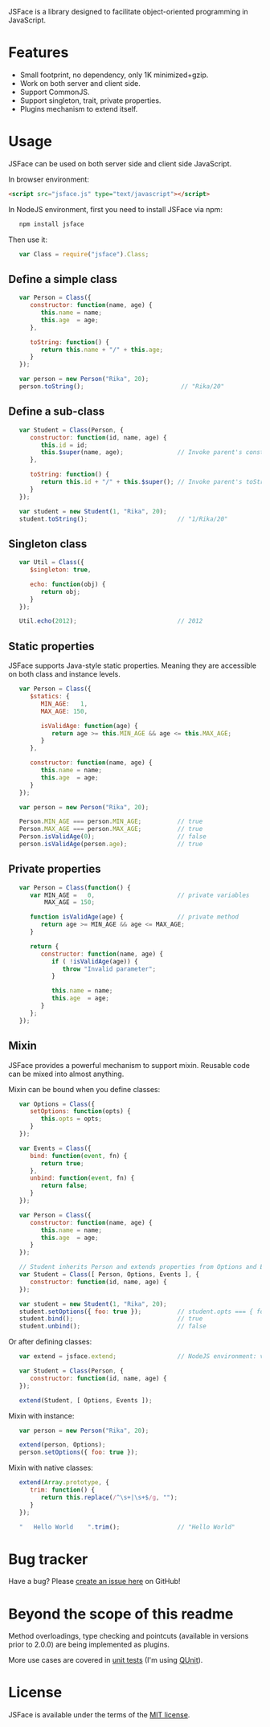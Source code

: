 JSFace is a library designed to facilitate object-oriented programming in JavaScript.

# Features

* Small footprint, no dependency, only 1K minimized+gzip.
* Work on both server and client side.
* Support CommonJS.
* Support singleton, trait, private properties.
* Plugins mechanism to extend itself.

# Usage

JSFace can be used on both server side and client side JavaScript.

In browser environment:

``` html
<script src="jsface.js" type="text/javascript"></script>
```

In NodeJS environment, first you need to install JSFace via npm:

``` sh
   npm install jsface
```

Then use it:

``` javascript
   var Class = require("jsface").Class;
```

## Define a simple class

``` javascript
   var Person = Class({
      constructor: function(name, age) {
         this.name = name;
         this.age  = age;
      },

      toString: function() {
         return this.name + "/" + this.age;
      }
   });

   var person = new Person("Rika", 20);
   person.toString();                           // "Rika/20"
```

## Define a sub-class

``` javascript
   var Student = Class(Person, {
      constructor: function(id, name, age) {
         this.id = id;
         this.$super(name, age);               // Invoke parent's constructor
      },

      toString: function() {
         return this.id + "/" + this.$super(); // Invoke parent's toString method
      }
   });

   var student = new Student(1, "Rika", 20);
   student.toString();                         // "1/Rika/20"
```

## Singleton class

``` javascript
   var Util = Class({
      $singleton: true,

      echo: function(obj) {
         return obj;
      }
   });

   Util.echo(2012);                            // 2012
```

## Static properties

JSFace supports Java-style static properties. Meaning they are accessible on both class and instance levels.

``` javascript
   var Person = Class({
      $statics: {
         MIN_AGE:   1,
         MAX_AGE: 150,

         isValidAge: function(age) {
            return age >= this.MIN_AGE && age <= this.MAX_AGE;
         }
      },

      constructor: function(name, age) {
         this.name = name;
         this.age  = age;
      }
   });

   var person = new Person("Rika", 20);

   Person.MIN_AGE === person.MIN_AGE;          // true
   Person.MAX_AGE === person.MAX_AGE;          // true
   Person.isValidAge(0);                       // false
   person.isValidAge(person.age);              // true
```

## Private properties

``` javascript
   var Person = Class(function() {
      var MIN_AGE =   0,                       // private variables
          MAX_AGE = 150;

      function isValidAge(age) {               // private method
         return age >= MIN_AGE && age <= MAX_AGE;
      }

      return {
         constructor: function(name, age) {
            if ( !isValidAge(age)) {
               throw "Invalid parameter";
            }

            this.name = name;
            this.age  = age;
         }
      };
   });
```

## Mixin

JSFace provides a powerful mechanism to support mixin. Reusable code can be mixed into almost anything.

Mixin can be bound when you define classes:

``` javascript
   var Options = Class({
      setOptions: function(opts) {
         this.opts = opts;
      }
   });

   var Events = Class({
      bind: function(event, fn) {
         return true;
      },
      unbind: function(event, fn) {
         return false;
      }
   });

   var Person = Class({
      constructor: function(name, age) {
         this.name = name;
         this.age  = age;
      }
   });

   // Student inherits Person and extends properties from Options and Events
   var Student = Class([ Person, Options, Events ], {
      constructor: function(id, name, age) {
   });

   var student = new Student(1, "Rika", 20);
   student.setOptions({ foo: true });          // student.opts === { foo: true }
   student.bind();                             // true
   student.unbind();                           // false
```

Or after defining classes:

``` javascript
   var extend = jsface.extend;                 // NodeJS environment: var extend = require("jsface").extend;
```

``` javascript
   var Student = Class(Person, {
      constructor: function(id, name, age) {
   });

   extend(Student, [ Options, Events ]);
```

Mixin with instance:

``` javascript
   var person = new Person("Rika", 20);

   extend(person, Options);
   person.setOptions({ foo: true });
```
 Mixin with native classes:

``` javascript
   extend(Array.prototype, {
      trim: function() {
         return this.replace(/^\s+|\s+$/g, "");
      }
   });

   "   Hello World    ".trim();                // "Hello World"
```
# Bug tracker

Have a bug? Please [create an issue here](https://github.com/tannhu/jsface/issues) on GitHub!

# Beyond the scope of this readme

Method overloadings, type checking and pointcuts (available in versions prior to 2.0.0) are being implemented as plugins.

More use cases are covered in [unit tests](https://github.com/tannhu/jsface/tree/master/test)
(I'm using [QUnit](https://github.com/jquery/qunit)).

# License

JSFace is available under the terms of the [MIT license](https://github.com/tannhu/jsface/blob/master/MIT-LICENSE.txt).
